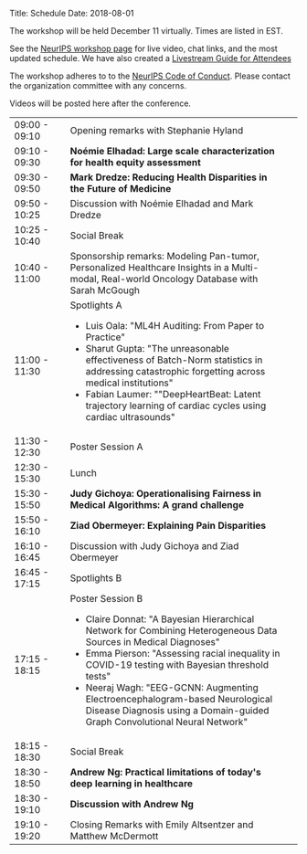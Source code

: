 Title: Schedule
Date: 2018-08-01
<!-- 25 minutes + 5 for invited -->

<p> The workshop will be held December 11 virtually. Times are listed in EST.</p>

<p> See the <a href="https://neurips.cc/virtual/2020/protected/workshop_16134.html">NeurIPS workshop page</a> for live video, chat links, and the most updated schedule. We have also created a <a href="https://docs.google.com/document/d/1p2IjQNUnYWE9iakdy92AlHCJTh9Izto213SoTAPGEUs/edit?usp=sharing">Livestream Guide for Attendees</a></p>

<p>The workshop adheres to to the <a href="https://nips.cc/public/CodeOfConduct">NeurIPS Code of Conduct</a>. Please contact the organization committee with any concerns.</p>

<p> Videos will be posted here after the conference.</p>

<div class="table-responsive">
  <table class="table table-bordered">
  	<col width="20%" />
    <col width="80%" />
    <tbody>
<tr> <td>09:00 - 09:10</td> <td>Opening remarks with Stephanie Hyland</td></tr>
<tr> <td>09:10 - 09:30</td> <td><b>Noémie Elhadad: Large scale characterization for health equity assessment
</b></td></tr>
<tr> <td>09:30 - 09:50</td> <td><b>Mark Dredze: Reducing Health Disparities in the Future of Medicine
</b></td></tr>
<tr> <td>09:50 - 10:25</td> <td>Discussion with Noémie Elhadad and Mark Dredze</td></tr>
<tr> <td>10:25 - 10:40</td> <td>Social Break</td></tr>
<tr> <td>10:40 - 11:00</td> <td>Sponsorship remarks: Modeling Pan-tumor, Personalized Healthcare Insights in a Multi-modal, Real-world Oncology Database with Sarah McGough
</td></tr>
<tr> <td>11:00 - 11:30</td> <td>Spotlights A
<ul>
	<li>Luis Oala: "ML4H Auditing: From Paper to Practice"</li>
	<li>Sharut Gupta: "The unreasonable effectiveness of Batch-Norm statistics in addressing catastrophic forgetting across medical institutions"</li>
	<li>Fabian Laumer: ""DeepHeartBeat: Latent trajectory learning of cardiac cycles using cardiac ultrasounds"</li>
</ul>
</td></tr>
<tr> <td>11:30 - 12:30</td> <td>Poster Session A</td></tr>
<tr> <td>12:30 - 15:30</td> <td>Lunch</td></tr>
<tr> <td>15:30 - 15:50</td> <td><b>Judy Gichoya: Operationalising Fairness in Medical Algorithms: A grand challenge</b></td></tr>
<tr> <td>15:50 - 16:10</td> <td><b>Ziad Obermeyer: Explaining Pain Disparities
</b></td></tr>
<tr> <td>16:10 - 16:45</td> <td>Discussion with Judy Gichoya and Ziad Obermeyer</td></tr>
<tr> <td>16:45 - 17:15</td> <td>Spotlights B</td></tr>
<tr> <td>17:15 - 18:15</td> <td>Poster Session B
<ul>
	<li>Claire Donnat: "A Bayesian Hierarchical Network for Combining Heterogeneous Data Sources in Medical Diagnoses"</li>
	<li>Emma Pierson: "Assessing racial inequality in COVID-19 testing with Bayesian threshold tests"</li>
	<li>Neeraj Wagh: "EEG-GCNN: Augmenting Electroencephalogram-based Neurological Disease Diagnosis using a Domain-guided Graph Convolutional Neural Network"</li>
</ul>
</td></tr>
<tr> <td>18:15 - 18:30</td> <td>Social Break</td><td></tr>
<tr> <td>18:30 - 18:50</td> <td><b>Andrew Ng: Practical limitations of today's deep learning in healthcare</b></td></tr>
<tr> <td>18:30 - 19:10</td> <td><b>Discussion with Andrew Ng</b></tr>
<tr> <td>19:10 - 19:20</td> <td>Closing Remarks with Emily Altsentzer and Matthew McDermott</td></tr>
  </tbody>
    </table>
</div>
